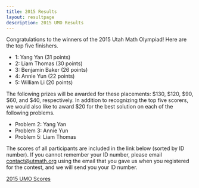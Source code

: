 ```yaml
---
title: 2015 Results
layout: resultpage
description: 2015 UMO Results
---
```


Congratulations to the winners of the 2015 Utah Math Olympiad! Here are the top five finishers.

- 1: Yang Yan (31 points)
- 2: Liam Thomas (30 points)
- 3: Benjamin Baker (26 points)
- 4: Annie Yun (22 points)
- 5: William Li (20 points)

The following prizes will be awarded for these placements: $130, $120, $90, $60, and $40, respectively.
In addition to recognizing the top five scorers, we would also like to award $20 for the best solution on each of the following problems.

- Problem 2: Yang Yan
- Problem 3: Annie Yun
- Problem 5: Liam Thomas

The scores of all participants are included in the link below (sorted by ID number). If you cannot remember your ID number, please email [contact@utmath.org](mailto:contact@utmath.org) using the email that you gave us when you registered for the contest, and we will send you your ID number.

[2015 UMO Scores](/doc/2015UMOscores.pdf)

